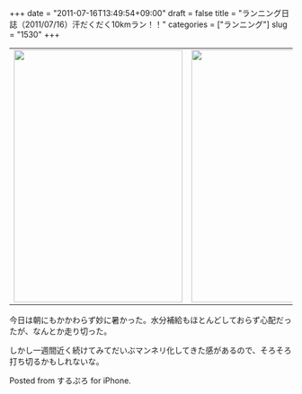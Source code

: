 +++
date = "2011-07-16T13:49:54+09:00"
draft = false
title = "ランニング日誌（2011/07/16）汗だくだく10kmラン！！"
categories = ["ランニング"]
slug = "1530"
+++

<!--more-->
<table>
<tr>
<td>
<img src="http://knk-n.com.s3-website-ap-northeast-1.amazonaws.com/images/2011/07/slooProImg_20110716134251.png" alt="" width="300" height="450" class="slooProImg" /></td>
<td>
<img alt="" src="http://knk-n.com.s3-website-ap-northeast-1.amazonaws.com/images/2011/07/slooProImg_20110716134307.png" width="300" height="450" class="slooProImg" /></td>
</tr>
</table>

今日は朝にもかかわらず妙に暑かった。水分補給もほとんどしておらず心配だったが、なんとか走り切った。

しかし一週間近く続けてみてだいぶマンネリ化してきた感があるので、そろそろ打ち切るかもしれないな。


Posted from するぷろ for iPhone.

